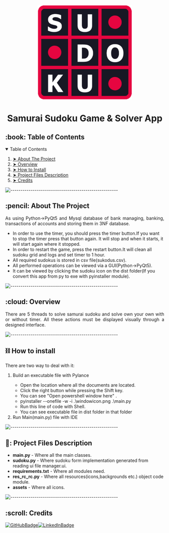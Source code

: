 <p align="center">
    <img src="windowicon.png" alt="App Logo" width="300px" height="300px" />
</p>
<h1 align="center">Samurai Sudoku Game & Solver App</h1>

<!-- TABLE OF CONTENTS -->
<h2 id="table-of-contents">:book: Table of Contents</h2>
<details open="open">
    <summary>Table of Contents</summary>
    <ol>
        <li><a href="#about-the-project"> ➤ About The Project</a></li>
        <li><a href="#overview"> ➤ Overview</a></li>
        <li><a href="#howtoinstall"> ➤ How to Install</a></li>
        <li>
            <a href="#project-files-description"> ➤ Project Files Description</a>
        </li>
        <li><a href="#Credits"> ➤ Credits</a></li>
    </ol>
</details>

![-----------------------------------------------------](https://raw.githubusercontent.com/andreasbm/readme/master/assets/lines/rainbow.png)

<!-- ABOUT THE PROJECT -->
<h2 id="about-the-project">:pencil: About The Project</h2>

<p align="justify">
    As using Python->PyQt5 and Mysql database of bank managing, banking,
    transactions of accounts and storing them in 3NF database.
</p>

<ul>
    <li>
        In order to use the timer, you should press the timer button.If you want to stop the timer press that button again. It will stop and when it starts, it will start again where it stopped.
    </li>
    <li> In order to restart the game, press the restart button.It will clean all sudoku grid and logs and set timer to
        1 hour.
    </li>
    <li>
        All required sudokus is stored in csv file(sukodus.csv).
    </li>
    <li>All performed operations can be viewed via a GUI(Python->PyQt5).</li>
    <li>
        It can be viewed by clicking the sudoku icon on the dist folder(If you convert this app from py to exe with pyinstaller module).
    </li>

</ul>

![-----------------------------------------------------](https://raw.githubusercontent.com/andreasbm/readme/master/assets/lines/rainbow.png)

<!-- OVERVIEW -->
<h2 id="overview">:cloud: Overview</h2>

<p align="justify">
    There are 5 threads to solve samurai sudoku and solve own your own with or without timer. All these actions must be
    displayed visually through a designed interface.
</p>

![-----------------------------------------------------](https://raw.githubusercontent.com/andreasbm/readme/master/assets/lines/rainbow.png)
<h2 id="howtoinstall">⛓️ How to install</h2>

<p align="justify">
    There are two way to deal with it:
<ol>
    <li>Build an executable file with Pylance</li>
    <ul>
        <li> Open the location where all the documents are located.</li>
        <li> Click the right button while pressing the Shift key.</li>
        <li> You can see "Open powershell window here" .</li>
        <li> pyinstaller --onefile -w -i .\windowicon.png .\main.py</li>
        <li> Run this line of code with Shell.</li>
        <li> You can see executable file in dist folder in that folder</li>
    </ul>
    <li>Run Main(main.py) file with IDE</li>
</ol>
</p>

![-----------------------------------------------------](https://raw.githubusercontent.com/andreasbm/readme/master/assets/lines/rainbow.png)
<!-- PROJECT FILES DESCRIPTION -->
<h2 id="project-files-description">📝: Project Files Description</h2>

<ul>
    <li><b>main.py</b> - Where all the main classes.</li>
    <li>
        <b>sudoku.py</b> - Where sudoku form implementation generated from
        reading ui file manager.ui.
    </li>
    <li>
        <b>requirements.txt</b> - Where all modules need.
    </li>
    <li>
        <b>res_rc_rc.py</b> - Where all resources(icons,backgrounds etc.) object
        code module.
    </li>
    <li><b>assets</b> - Where all icons.</li>
</ul>

![-----------------------------------------------------](https://raw.githubusercontent.com/andreasbm/readme/master/assets/lines/rainbow.png)

<!-- CREDITS -->
<h2 id="Credits">:scroll: Credits</h2>

[![GitHubBadge](https://img.shields.io/badge/GitHub-100000?style=for-the-badge&logo=github&logoColor=white)](https://github.com/canthearwhatusay)[![LinkedInBadge](https://img.shields.io/badge/LinkedIn-0077B5?style=for-the-badge&logo=linkedin&logoColor=white)](https://www.linkedin.com/in/deniz-%C3%B6zcan-4aa4a8162/)
